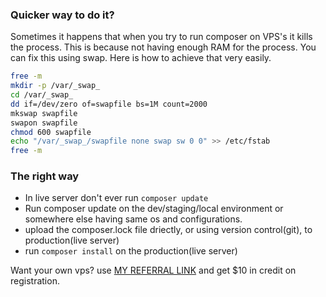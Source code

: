 ### Quicker way to do it?

Sometimes it happens that when you try to run composer on VPS's it kills the process.
This is because not having enough RAM for the process. You can fix this using swap.
Here is how to achieve that very easily.

```zsh
free -m
mkdir -p /var/_swap_
cd /var/_swap_
dd if=/dev/zero of=swapfile bs=1M count=2000
mkswap swapfile
swapon swapfile
chmod 600 swapfile
echo "/var/_swap_/swapfile none swap sw 0 0" >> /etc/fstab
free -m
```
### The right way

- In live server don't ever run ```composer update```
- Run composer update on the dev/staging/local environment or somewhere else having same os and configurations. 
- upload the composer.lock file driectly, or using version control(git), to production(live server)
- run ```composer install``` on the  production(live server)

Want your own vps? use [MY REFERRAL LINK](https://m.do.co/c/734189696bdd) and get $10 in credit on registration.


